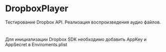 # DropboxPlayer
Тестирование Dropbox API. Реализация воспроизведения аудио файлов.

#
Для инициализации Dropbox SDK необходимо добавить AppKey и AppSecret в Enviroments.plist